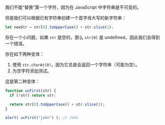 我们不能“替换”第一个字符，因为在 JavaScript 中字符串是不可变的。

但是我们可以根据已有字符串创建一个首字母大写的新字符串：

```js
let newStr = str[0].toUpperCase() + str.slice(1);
```

存在一个小问题，如果 `str` 是空的，那么 `str[0]` 是 undefined，因此我们会得到一个错误。

存在如下两种变体：

1. 使用 `str.charAt(0)`，因为它总是会返回一个字符串（可能为空）。
2. 为空字符添加测试。

这是第二种变体：

```js run demo
function ucFirst(str) {
  if (!str) return str;

  return str[0].toUpperCase() + str.slice(1);
}

alert( ucFirst("john") ); // John
```


